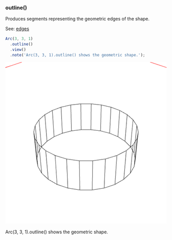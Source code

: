 ### outline()
Produces segments representing the geometric edges of the shape.

See: [edges](#https://raw.githubusercontent.com/jsxcad/JSxCAD/master/nb/api/edges.nb)

```JavaScript
Arc(3, 3, 1)
  .outline()
  .view()
  .note('Arc(3, 3, 1).outline() shows the geometric shape.');
```

![Image](outline.md.0.png)

Arc(3, 3, 1).outline() shows the geometric shape.
